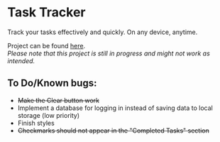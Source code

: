 # Task Tracker
Track your tasks effectively and quickly. On any device, anytime.

Project can be found [here](https://dev.simdesu.tech).<br>
*Please note that this project is still in progress and might not work as intended.*

## To Do/Known bugs:
- ~~Make the Clear button work~~
- Implement a database for logging in instead of saving data to local storage (low priority)
- Finish styles
- ~~Checkmarks should not appear in the "Completed Tasks" section~~
